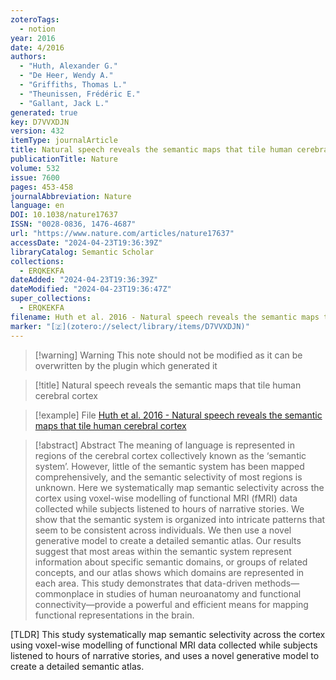 ```yaml
---
zoteroTags:
  - notion
year: 2016
date: 4/2016
authors:
  - "Huth, Alexander G."
  - "De Heer, Wendy A."
  - "Griffiths, Thomas L."
  - "Theunissen, Frédéric E."
  - "Gallant, Jack L."
generated: true
key: D7VVXDJN
version: 432
itemType: journalArticle
title: Natural speech reveals the semantic maps that tile human cerebral cortex
publicationTitle: Nature
volume: 532
issue: 7600
pages: 453-458
journalAbbreviation: Nature
language: en
DOI: 10.1038/nature17637
ISSN: "0028-0836, 1476-4687"
url: "https://www.nature.com/articles/nature17637"
accessDate: "2024-04-23T19:36:39Z"
libraryCatalog: Semantic Scholar
collections:
  - ERQKEKFA
dateAdded: "2024-04-23T19:36:39Z"
dateModified: "2024-04-23T19:36:47Z"
super_collections:
  - ERQKEKFA
filename: Huth et al. 2016 - Natural speech reveals the semantic maps that tile human cerebral cortex
marker: "[🇿](zotero://select/library/items/D7VVXDJN)"
---
```


>[!warning] Warning
> This note should not be modified as it can be overwritten by the plugin which generated it

> [!title] Natural speech reveals the semantic maps that tile human cerebral cortex

> [!example] File
> [Huth et al. 2016 - Natural speech reveals the semantic maps that tile human cerebral cortex](Huth%20et%20al.%202016%20-%20Natural%20speech%20reveals%20the%20semantic%20maps%20that%20tile%20human%20cerebral%20cortex.pdf)

> [!abstract] Abstract
> The meaning of language is represented in regions of the cerebral cortex collectively known as the ‘semantic system’. However, little of the semantic system has been mapped comprehensively, and the semantic selectivity of most regions is unknown. Here we systematically map semantic selectivity across the cortex using voxel-wise modelling of functional MRI (fMRI) data collected while subjects listened to hours of narrative stories. We show that the semantic system is organized into intricate patterns that seem to be consistent across individuals. We then use a novel generative model to create a detailed semantic atlas. Our results suggest that most areas within the semantic system represent information about specific semantic domains, or groups of related concepts, and our atlas shows which domains are represented in each area. This study demonstrates that data-driven methods—commonplace in studies of human neuroanatomy and functional connectivity—provide a powerful and efficient means for mapping functional representations in the brain.

[TLDR] This study systematically map semantic selectivity across the cortex using voxel-wise modelling of functional MRI data collected while subjects listened to hours of narrative stories, and uses a novel generative model to create a detailed semantic atlas.

